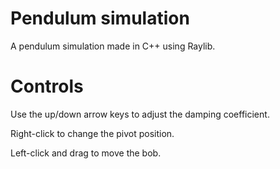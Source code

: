 # Pendulum simulation
A pendulum simulation made in C++ using Raylib.

# Controls
Use the up/down arrow keys to adjust the damping coefficient.

Right-click to change the pivot position.

Left-click and drag to move the bob.
